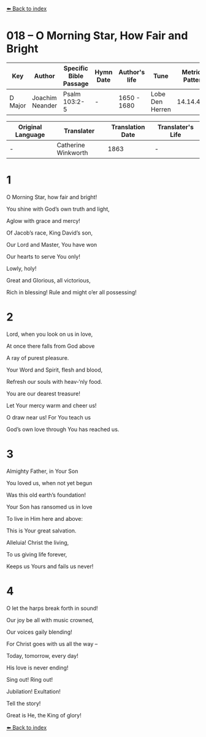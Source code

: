 [⬅️ Back to index](../README.md)

# 018 – O Morning Star, How Fair and Bright

Key | Author   | Specific Bible Passage     |Hymn Date |Author's life |Tune |Metrical Pattern   |Composer/Source                                                                                        
-- | --------- | ---------------------------|----------|--------------|-----|-------------------|-------------   
D Major  | Joachim Neander      | Psalm 103:2-5 | -  | 1650 - 1680 | Lobe Den Herren | 14.14.4.7.8 | Chorale Book for England, 1863 

Original Language | Translater | Translation Date   | Translater's Life     
----------------- | --------- | --------------------|-------------   
\-  | Catherine Winkworth      | 1863 | -  | 1827 - 1878 



# 1

O Morning Star, how fair and bright!

You shine with God’s own truth and light,

Aglow with grace and mercy!

Of Jacob’s race, King David’s son,

Our Lord and Master, You have won

Our hearts to serve You only!

Lowly, holy!

Great and Glorious, all victorious,

Rich in blessing! Rule and might o’er all possessing!



# 2

Lord, when you look on us in love,

At once there falls from God above

A ray of purest pleasure.

Your Word and Spirit, flesh and blood,

Refresh our souls with heav-‘nly food.

You are our dearest treasure!

Let Your mercy warm and cheer us!

O draw near us! For You teach us

God’s own love through You has reached us.



# 3

Almighty Father, in Your Son

You loved us, when not yet begun

Was this old earth’s foundation!

Your Son has ransomed us in love

To live in Him here and above:

This is Your great salvation.

Alleluia! Christ the living,

To us giving life forever,

Keeps us Yours and fails us never!



# 4

O let the harps break forth in sound!

Our joy be all with music crowned,

Our voices gaily blending!

For Christ goes with us all the way –

Today, tomorrow, every day!

His love is never ending!

Sing out! Ring out!

Jubilation! Exultation!

Tell the story!

Great is He, the King of glory!

[⬅️ Back to index](../README.md)
